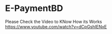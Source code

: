 # E-PaymentBD
Please Check the Video to KNow How its Works
https://www.youtube.com/watch?v=dCpGshIENxE
